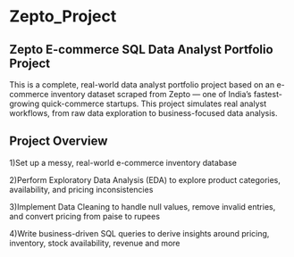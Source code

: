 # Zepto_Project
## Zepto E-commerce SQL Data Analyst Portfolio Project

This is a complete, real-world data analyst portfolio project based on an e-commerce inventory dataset scraped from Zepto — one of India’s fastest-growing quick-commerce startups. This project simulates real analyst workflows, from raw data exploration to business-focused data analysis.

## Project Overview

1)Set up a messy, real-world e-commerce inventory database

2)Perform Exploratory Data Analysis (EDA) to explore product categories, availability, and pricing inconsistencies

3)Implement Data Cleaning to handle null values, remove invalid entries, and convert pricing from paise to rupees

4)Write business-driven SQL queries to derive insights around pricing, inventory, stock availability, revenue and more
